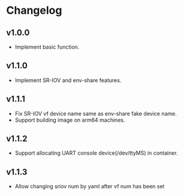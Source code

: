 # Changelog

## v1.0.0

+ Implement basic function.

## v1.1.0

+ Implement SR-IOV and env-share features.

## v1.1.1

+ Fix SR-IOV vf device name same as env-share fake device name.
+ Support building image on arm64 machines.

## v1.1.2

+ Support allocating UART console device(/dev/ttyMS) in container.

## v1.1.3

+ Allow changing sriov num by yaml after vf num has been set
